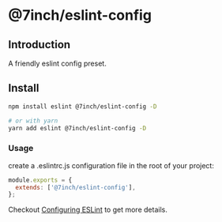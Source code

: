 # @7inch/eslint-config

## Introduction

A friendly eslint config preset.

## Install

```sh
npm install eslint @7inch/eslint-config -D

# or with yarn
yarn add eslint @7inch/eslint-config -D
```

### Usage

create a .eslintrc.js configuration file in the root of your project:

```js
module.exports = {
  extends: ['@7inch/eslint-config'],
};
```

Checkout [Configuring ESLint](https://eslint.org/docs/user-guide/configuring/) to get more details.
